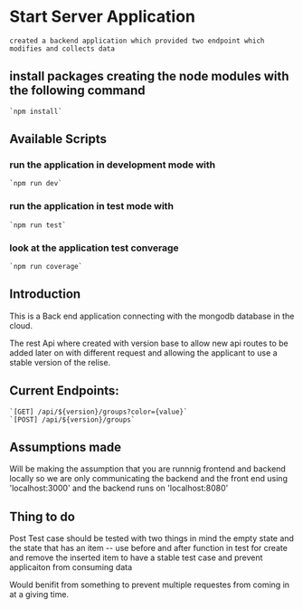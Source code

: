 # Start Server Application

    created a backend application which provided two endpoint which modifies and collects data

## install packages creating the node modules with the following command

    `npm install`

## Available Scripts

### run the application in development mode with
    `npm run dev`

### run the application in test mode with
    `npm run test`

### look at the application test converage
    `npm run coverage`

## Introduction

This is a Back end application connecting with the mongodb database in the cloud.

The rest Api where created with version base to allow new api routes to be added later on with different request and allowing the applicant to use a stable version of the relise.

## Current Endpoints:

    `[GET] /api/${version}/groups?color={value}`
    `[POST] /api/${version}/groups`

## Assumptions made

Will be making the assumption that you are runnnig frontend and backend locally so we are only  communicating the backend and the front end using 'localhost:3000' and the backend runs on 'localhost:8080'

## Thing to do

Post Test case should be tested with two things in mind the empty state and the state that has an item
-- use before and after function in test for create and remove the inserted item to have a stable test case and prevent applicaiton from consuming data

Would benifit from something to prevent multiple requestes from coming in at a giving time.